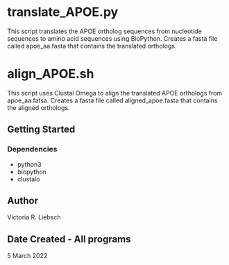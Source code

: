 # translate_APOE.py

This script translates the APOE ortholog sequences from nucleotide sequences to amino acid sequences using BioPython. Creates a fasta file called apoe_aa.fasta that contains the translated orthologs. 

# align_APOE.sh

This script uses Clustal Omega to align the translated APOE orthologs from apoe_aa.fatsa. Creates a fasta file called aligned_apoe.fasta that contains the aligned orthologs.

## Getting Started

### Dependencies

* python3
* biopython
* clustalo

## Author

Victoria R. Liebsch

## Date Created - All programs

5 March 2022
